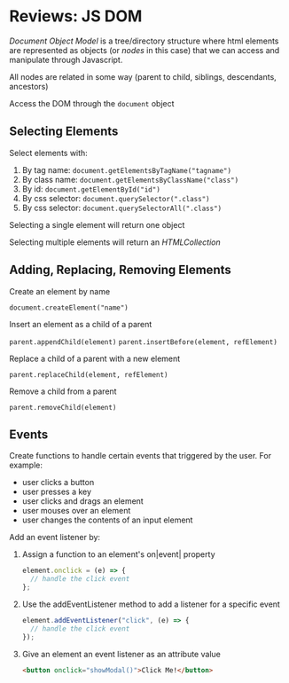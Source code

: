 # Reviews: JS DOM

_Document Object Model_ is a tree/directory structure where html elements are represented as objects (or _nodes_ in this case) that we can access and manipulate through Javascript.

All nodes are related in some way (parent to child, siblings, descendants, ancestors)

Access the DOM through the `document` object

## Selecting Elements

Select elements with:

1. By tag name: `document.getElementsByTagName("tagname")`
2. By class name: `document.getElementsByClassName("class")`
3. By id: `document.getElementById("id")`
4. By css selector: `document.querySelector(".class")`
5. By css selector: `document.querySelectorAll(".class")`

Selecting a single element will return one object

Selecting multiple elements will return an _HTMLCollection_

## Adding, Replacing, Removing Elements

Create an element by name

`document.createElement("name")`

Insert an element as a child of a parent

`parent.appendChild(element)`
`parent.insertBefore(element, refElement)`

Replace a child of a parent with a new element

`parent.replaceChild(element, refElement)`

Remove a child from a parent

`parent.removeChild(element)`

## Events

Create functions to handle certain events that triggered by the user. For example:

- user clicks a button
- user presses a key
- user clicks and drags an element
- user mouses over an element
- user changes the contents of an input element

Add an event listener by:

1. Assign a function to an element's on|event| property

   ```js
   element.onclick = (e) => {
     // handle the click event
   };
   ```

2. Use the addEventListener method to add a listener for a specific event

   ```js
   element.addEventListener("click", (e) => {
     // handle the click event
   });
   ```

3. Give an element an event listener as an attribute value

   ```html
   <button onclick="showModal()">Click Me!</button>
   ```
